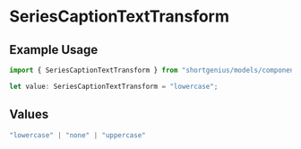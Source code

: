 # SeriesCaptionTextTransform

## Example Usage

```typescript
import { SeriesCaptionTextTransform } from "shortgenius/models/components";

let value: SeriesCaptionTextTransform = "lowercase";
```

## Values

```typescript
"lowercase" | "none" | "uppercase"
```